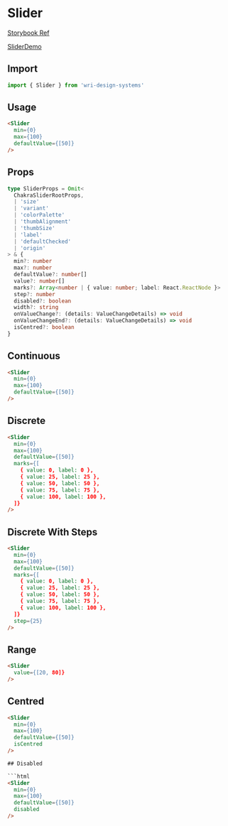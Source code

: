 # Slider

[Storybook Ref](https://wri.github.io/wri-design-systems/?path=/docs/slider--docs)

[SliderDemo](https://github.com/wri/wri-design-systems/blob/main/src/components/Slider/SliderDemo.tsx)

## Import

```js
import { Slider } from 'wri-design-systems'
```

## Usage

```html
<Slider
  min={0}
  max={100}
  defaultValue={[50]}
/>
```

## Props

```ts
type SliderProps = Omit<
  ChakraSliderRootProps,
  | 'size'
  | 'variant'
  | 'colorPalette'
  | 'thumbAlignment'
  | 'thumbSize'
  | 'label'
  | 'defaultChecked'
  | 'origin'
> & {
  min?: number
  max?: number
  defaultValue?: number[]
  value?: number[]
  marks?: Array<number | { value: number; label: React.ReactNode }>
  step?: number
  disabled?: boolean
  width?: string
  onValueChange?: (details: ValueChangeDetails) => void
  onValueChangeEnd?: (details: ValueChangeDetails) => void
  isCentred?: boolean
}
```

## Continuous

```html
<Slider
  min={0}
  max={100}
  defaultValue={[50]}
/>
```

## Discrete

```html
<Slider
  min={0}
  max={100}
  defaultValue={[50]}
  marks={[
    { value: 0, label: 0 },
    { value: 25, label: 25 },
    { value: 50, label: 50 },
    { value: 75, label: 75 },
    { value: 100, label: 100 },
  ]}
/>
```

## Discrete With Steps

```html
<Slider
  min={0}
  max={100}
  defaultValue={[50]}
  marks={[
    { value: 0, label: 0 },
    { value: 25, label: 25 },
    { value: 50, label: 50 },
    { value: 75, label: 75 },
    { value: 100, label: 100 },
  ]}
  step={25}
/>
```

## Range

```html
<Slider
  value={[20, 80]}
/>
```

## Centred

```html
<Slider
  min={0}
  max={100}
  defaultValue={[50]}
  isCentred
/>

## Disabled

```html
<Slider
  min={0}
  max={100}
  defaultValue={[50]}
  disabled
/>
```

